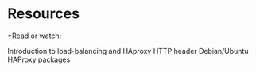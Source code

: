 # Resources
*Read or watch:

Introduction to load-balancing and HAproxy
HTTP header
Debian/Ubuntu HAProxy packages
